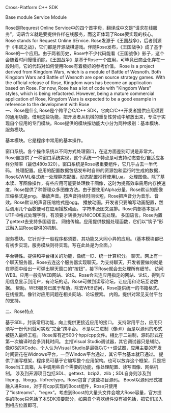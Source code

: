 Cross-Platform C++ SDK

Base module
Service Module

Rose是Requrest Online Service中的四个首字母，翻译成中文是“请求在线服务”，词语含义就是要提供各样在线服务，而这正体现了Rose要实现的核心。
Rose stands for Request Online SErvice.
Rose发源于《王国战争》，后者则源于《韦诺之战》，它们都是开源战棋游戏。伴随Rose发布，《王国战争》成了基于Rose的一个应用。由于两者历史，Rose中不少代码能看《王国战争》影子，这个会随着时间慢慢消除。《王国战争》是基于Rose一个应用，可毕竟已商业化存在一段时间，它的代码对如何使用Rose有着极好的参考价值。
Rose is a project derived from Kingdom Wars, which is a module of Battle of Wesnoth. Both Kingdom Wars and Battle of Wesnoth are open source strategy games. With the official release of Rose, Kingdom wars has become an application based on Rose. For now, Rose has a lot of code with "Kingdom Wars" styles, which is being refactored. However, being a mature commercial application of Rose, Kingdom Wars is expected to be a good example in reference to the development with Rose  
一、Rose是什么
Rose是个跨平台C/C++ SDK，它向C/C++开发者提供应用须要的通用功能，借用这些功能，把开发者从机械的重复性劳动中解放出来，专注于实现自个应用的专门模块。Rose提供的模块按功能大小分为两种级别：基本模块、服务模块。

基本模块。它是程序中常用的基本操作。

窗口系统。各个操作系统以不同方式处理窗口，在这方面差别可说是非常大。Rose自提供了一种窗口系统实现，这个系统一个特点是可支持动态变化/自适应各样分辨率（最低480x320）。窗口系统是Rose极重要组件，它几乎占去一半代码。
处理配置。应用的配置数据包括发布时自带的资源包和运行时生成的数据，Rose以WML格式统一处理静态配置，动态配置推荐使用Lua。
处理图像。除了基本读、写图像操作，有些应用可能要处理数千图像，这时为提高效率需用内存换速度，Rose提供了种管理众多图像方法。由于要使用Alpha分量，Rose默认的图像压缩格式是png。
播放声音。按声音持续时间长短，Rose把声音分为音乐、音效。Rose默认的声音压缩格式是ogg。
播放动画。开发者只要编写动画配置，然后调用几个函数便可在应用播放动画。
字符串及图文混排。Rose内部基本是以UTF-8格式处理字符，有须要才转换为UNICODE去处理。
多国语言。Rose内置了gettext去支持多国语言。
网络传输。应用提供数据处理函数，它们以“钩子”形式融入进Rose提供的机制。


服务模块。它针对于一般程序都须要、其功能又大同小异的应用。（基本模块都已有初步实现，服务模块则待实现，写在此处是为全面。）

平台特性。提供和平台相关的功能，像统一ID、统一计算积分。
聊天。网上有一个聊天服务器，Rose去连这个服务器实现聊天。为支持聊天，开发者要做的就是在界面中给出一可弹出聊天窗口的“按钮”，接下Rose就会去处理所有细节。
访问WEB。应用一般有WEB网站、论坛。Rose会去连应用指定的网站、论坛，得到应用信息显示到用户，有论坛的话，Rose可做到读写论坛，让应用和论坛互访数据。
帮助。WEB服务已属于帮助，除去WEB访问，Rose提供统一的书籍格式。
在线搜索。像针对应用问题在相关网站、论坛搜索。
内购。提供对常见支付平台的支持。


二、Rose特点

基于SDL，封装常用功能，向上提供更接近应用的接口。
支持常用平台，应用只须写一份代码就可实现“完全”跨平台。
不是以二进制（像dll）而是以源码的形式被链入最终工程。
Rose库有近500个hpp/cpp文件。相比于二进制，源码形式在第一次编译时会多消耗时间。
主推Visual Studio调试器，其它调试器只是辅助，像iOS的XCode。个人认为Visual Studio是最强C/C++调试器，应用主要的开发时间要花在Widnows平台，一旦Window平台通过，其它平台基本就已通过。
提供了编写框架，程序员可基于它编写整个应用架构。也可以放弃这个框架，只是把Rose当工具箱，从中调用些自个需要的功能，像处理配置、读写图像、网络机制。
涉及到开源项目包括SDL、gettext、bzip2、zlib；SDL自身则涉及到libpng、libogg、libfreetype。Rose包含了这些项目源码。
Boost以源码形式被融入进Rose，对于有cpp实现的Boost组件，Rose只使用了“iostreams”、“regex”。考虑到Boost的大量头文件会增大Rose容量，官方提供的Rose只包括了本SDK须要部分，如果自个喜欢组件没有被包括，把它们加入到相应位置即可。
